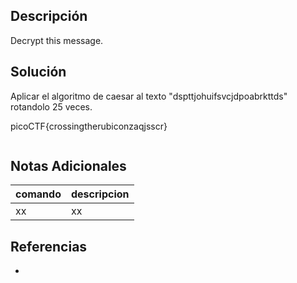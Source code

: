 ## Descripción
Decrypt this message.

## Solución
Aplicar el algoritmo de caesar al texto "dspttjohuifsvcjdpoabrkttds" rotandolo 25 veces.

picoCTF{crossingtherubiconzaqjsscr}

```bash
```

## Notas Adicionales
|comando|descripcion|
|---|---|
|xx|xx|

## Referencias
- []()
